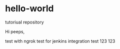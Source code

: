 # hello-world
tutoriual repository

Hi peeps,

test with ngrok
test for jenkins integration
test 123 123 
